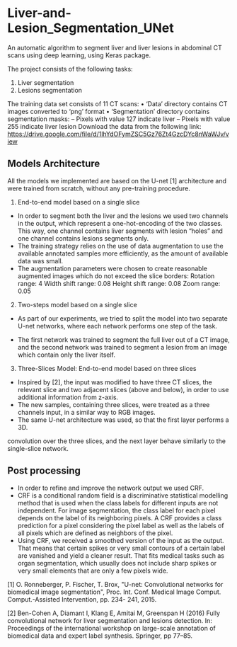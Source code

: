 # Liver-and-Lesion_Segmentation_UNet

An automatic algorithm to segment liver and liver lesions in abdominal CT scans using deep learning, using Keras package.

The project consists of the following tasks:
1. Liver segmentation
2. Lesions segmentation

The training data set consists of 11 CT scans:
• ‘Data’ directory contains CT images converted to ‘png’ format
• ‘Segmentation’ directory contains segmentation masks:
– Pixels with value 127 indicate liver
– Pixels with value 255 indicate liver lesion
Download the data from the following link:
https://drive.google.com/file/d/1lhYdOFymZSC5Gz76Zt4GzcDYc8nWaWJv/view


## Models Architecture
All the models we implemented are based on the U-net [1] architecture and were trained from
scratch, without any pre-training procedure.

1. End-to-end model based on a single slice
- In order to segment both the liver and the lesions we used two channels in the output, which represent a one-hot-encoding of the two classes. This way, one channel contains liver segments with lesion “holes” and one channel contains lesions segments only.
- The training strategy relies on the use of data augmentation to use the available annotated samples more efficiently, as the amount of available data was small.
- The augmentation parameters were chosen to create reasonable augmented images which do not exceed the slice borders:
  Rotation range: 4
  Width shift range: 0.08
  Height shift range: 0.08
  Zoom range: 0.05

2. Two-steps model based on a single slice
- As part of our experiments, we tried to split the model into two separate U-net networks, where each network performs one step of the task.

- The first network was trained to segment the full liver out of a CT image, and the second network was trained to segment a lesion from an image which contain
only the liver itself.

3. Three-Slices Model: End-to-end model based on three slices
- Inspired by [2], the input was modified to have three CT slices, the relevant slice and two adjacent slices (above and below), in order to use additional
information from z-axis.
- The new samples, containing three slices, were treated as a three channels input, in a similar way to RGB images.
- The same U-net architecture was used, so that the first layer performs a 3D.

convolution over the three slices, and the next layer behave similarly to the single-slice network.

## Post processing
- In order to refine and improve the network output we used CRF.
- CRF is a conditional random field is a discriminative statistical modelling method that is used when the class labels for different inputs are not independent. For image
segmentation, the class label for each pixel depends on the label of its neighboring pixels.
A CRF provides a class prediction for a pixel considering the pixel label as well as the labels of all pixels which are defined as neighbors of the pixel.
- Using CRF, we received a smoothed version of the input as the output. That means that certain spikes or very small contours of a certain label are vanished and yield a cleaner result. That fits medical tasks such as organ segmentation, which usually does not include sharp spikes or very small elements that are only a few pixels wide.



[1] O. Ronneberger, P. Fischer, T. Brox, "U-net: Convolutional networks for biomedical image
segmentation", Proc. Int. Conf. Medical Image Comput. Comput.-Assisted Intervention, pp. 234-
241, 2015.

[2] Ben-Cohen A, Diamant I, Klang E, Amitai M, Greenspan H (2016) Fully convolutional network
for liver segmentation and lesions detection. In: Proceedings of the international workshop on
large-scale annotation of biomedical data and expert label synthesis. Springer, pp 77–85.

